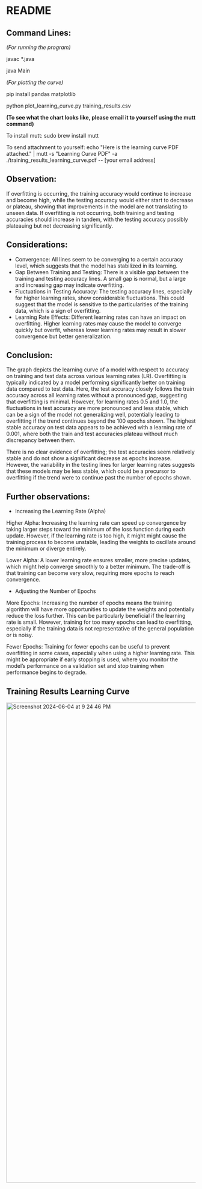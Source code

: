 # README

## Command Lines:

*(For running the program)*

javac *.java

java Main

*(For plotting the curve)*

pip install pandas matplotlib

python plot_learning_curve.py training_results.csv

**(To see what the chart looks like, please email it to yourself using the mutt command)**

To install mutt: sudo brew install mutt

To send attachment to yourself: echo "Here is the learning curve PDF attached." | mutt -s "Learning Curve PDF" -a ./training_results_learning_curve.pdf -- [your email address]


## Observation:

If overfitting is occurring, the training accuracy would continue to increase and become high, while the testing accuracy would either start to decrease or plateau, showing that improvements in the model are not translating to unseen data.
If overfitting is not occurring, both training and testing accuracies should increase in tandem, with the testing accuracy possibly plateauing but not decreasing significantly.

## Considerations:

- Convergence: All lines seem to be converging to a certain accuracy level, which suggests that the model has stabilized in its learning.
- Gap Between Training and Testing: There is a visible gap between the training and testing accuracy lines. A small gap is normal, but a large and increasing gap may indicate overfitting.
- Fluctuations in Testing Accuracy: The testing accuracy lines, especially for higher learning rates, show considerable fluctuations. This could suggest that the model is sensitive to the particularities of the training data, which is a sign of overfitting.
- Learning Rate Effects: Different learning rates can have an impact on overfitting. Higher learning rates may cause the model to converge quickly but overfit, whereas lower learning rates may result in slower convergence but better generalization.

## Conclusion:

The graph depicts the learning curve of a model with respect to accuracy on training and test data across various learning rates (LR). Overfitting is typically indicated by a model performing significantly better on training data compared to test data. Here, the test accuracy closely follows the train accuracy across all learning rates without a pronounced gap, suggesting that overfitting is minimal. However, for learning rates 0.5 and 1.0, the fluctuations in test accuracy are more pronounced and less stable, which can be a sign of the model not generalizing well, potentially leading to overfitting if the trend continues beyond the 100 epochs shown. The highest stable accuracy on test data appears to be achieved with a learning rate of 0.001, where both the train and test accuracies plateau without much discrepancy between them.

There is no clear evidence of overfitting; the test accuracies seem relatively stable and do not show a significant decrease as epochs increase. However, the variability in the testing lines for larger learning rates suggests that these models may be less stable, which could be a precursor to overfitting if the trend were to continue past the number of epochs shown.


## Further observations:

- Increasing the Learning Rate (Alpha)

Higher Alpha: Increasing the learning rate can speed up convergence by taking larger steps toward the minimum of the loss function during each update. However, if the learning rate is too high, it might might cause the training process to become unstable, leading the weights to oscillate around the minimum or diverge entirely.

Lower Alpha: A lower learning rate ensures smaller, more precise updates, which might help converge smoothly to a better minimum. The trade-off is that training can become very slow, requiring more epochs to reach convergence.
- Adjusting the Number of Epochs

More Epochs: Increasing the number of epochs means the training algorithm will have more opportunities to update the weights and potentially reduce the loss further. This can be particularly beneficial if the learning rate is small. However, training for too many epochs can lead to overfitting, especially if the training data is not representative of the general population or is noisy.

Fewer Epochs: Training for fewer epochs can be useful to prevent overfitting in some cases, especially when using a higher learning rate. This might be appropriate if early stopping is used, where you monitor the model’s performance on a validation set and stop training when performance begins to degrade.

## Training Results Learning Curve
<img width="1272" alt="Screenshot 2024-06-04 at 9 24 46 PM" src="https://github.com/elmahsieh/LogisticRegressionTraining/assets/141378765/d84cf103-0daf-45b1-97c8-057d0168e4c5">
